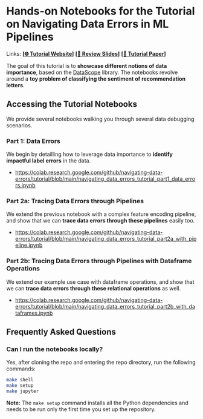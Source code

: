 # Hands-on Notebooks for the Tutorial on Navigating Data Errors in ML Pipelines

Links: **[[🌐 Tutorial Website](https://navigating-data-errors.github.io/)]** **[[👀 Review Slides](https://navigating-data-errors.github.io/pdf/navigating-data-errors-review-slides.pdf)]** **[[📜 Tutorial Paper](https://deem.berlin/pdf/icde-tutorial-navigating-data-errors-in-ml-pipelines.pdf)]**

The goal of this tutorial is to **showcase different notions of data importance**, based on the [DataScope](https://github.com/easeml/datascope) library. The notebooks revolve around a **toy problem of classifying the sentiment of recommendation letters**.

## Accessing the Tutorial Notebooks

We provide several notebooks walking you through several data debugging scenarios.

### Part 1: Data Errors

We begin by detailling how to leverage data importance to **identify impactful label errors** in the data.

* https://colab.research.google.com/github/navigating-data-errors/tutorial/blob/main/navigating_data_errors_tutorial_part1_data_errors.ipynb

### Part 2a: Tracing Data Errors through Pipelines

We extend the previous notebook with a complex feature encoding pipeline, and show that we can **trace data errors through these pipelines** easily too.

* https://colab.research.google.com/github/navigating-data-errors/tutorial/blob/main/navigating_data_errors_tutorial_part2a_with_pipeline.ipynb

### Part 2b: Tracing Data Errors through Pipelines with Dataframe Operations

We extend our example use case with dataframe operations, and show that we can **trace data errors through these relational operations** as well.

* https://colab.research.google.com/github/navigating-data-errors/tutorial/blob/main/navigating_data_errors_tutorial_part2b_with_dataframes.ipynb

## Frequently Asked Questions

### Can I run the notebooks locally?

Yes, after cloning the repo and entering the repo directory, run the following commands:

```bash
make shell
make setup
make jupyter
```

**Note:** The `make setup` command installs all the Python dependencies and needs to be run only the first time you set up the repository.
